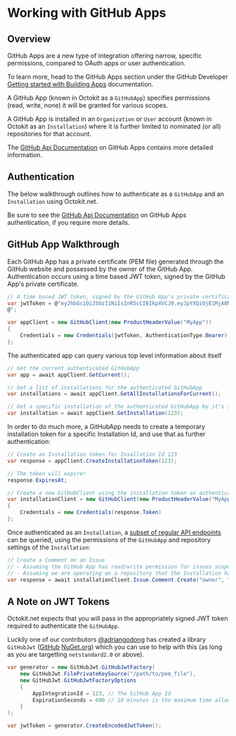 # Working with GitHub Apps

## Overview
GitHub Apps are a new type of integration offering narrow, specific permissions, compared to OAuth apps or user authentication.

To learn more, head to the GitHub Apps section under the GitHub Developer [Getting started with Building Apps](https://developer.github.com/apps/getting-started-with-building-apps/#using-github-apps) documentation.

A GitHub App (known in Octokit as a `GitHubApp`) specifies permissions (read, write, none) it will be granted for various scopes.

A GitHub App is installed in an `Organization` or `User` account (known in Octokit as an `Installation`) where it is further limited to nominated (or all) repositories for that account.

The [GitHub Api Documentation](https://developer.github.com/v3/apps/) on GitHub Apps contains more detailed information.

## Authentication

The below walkthrough outlines how to authenticate as a `GitHubApp` and an `Installation` using Octokit.net.

Be sure to see the  [GitHub Api Documentation](https://developer.github.com/apps/building-github-apps/authentication-options-for-github-apps/#authentication-options-for-github-apps) on GitHub Apps authentication, if you require more details.

## GitHub App Walkthrough

Each GitHub App has a private certificate (PEM file) generated through the GitHub website and possessed by the owner of the GitHub App.  Authentication occurs using a time based JWT token, signed by the GitHub App's private certificate.

``` csharp
// A time based JWT token, signed by the GitHub App's private certificate
var jwtToken = @"eyJhbGciOiJSUzI1NiIsInR5cCI6IkpXVCJ9.eyJpYXQiOjE1MjA0Mjc3MTQsImV4cCI6MTUyMDQyODMxNCwiaXNzIjo5NzM1fQ.K-d3FKWKddMygFqvPZYWQusqhbF1LYfcIM0VbBq4uJsS9VkjhyXALlHmTJWjdblzx-U55lkZc_KWdJd6GlDxvoRb5w_9nrLcIFRbYVgi9XTYpCc3o5j7Qh3FvKxA1bzEs8XGrxjjE7-WJn_xi85ugFKTy9tlIRPa-PHeIOvNp4fz4ru8SFPoD4epiraeEyLfpU_ke-HYF7Ws7ar19zQkfJKRHSIFm1LxJ5MGKWT8pQBBUSGxGPgEG_tYI83aYw6cVx-DLV290bpr23LRUC684Wv_XabUDzXjPUYynAc01APZF6aN8B0LHdPbG8I6Yd74sQfmN-aHz5moz8ZNWLNm8Q
@";

var appClient = new GitHubClient(new ProductHeaderValue("MyApp"))
{
    Credentials = new Credentials(jwtToken, AuthenticationType.Bearer)
};
```

The authenticated app can query various top level information about itself

``` csharp
// Get the current authenticated GitHubApp
var app = await appClient.GetCurrent();

// Get a list of installations for the authenticated GitHubApp
var installations = await appClient.GetAllInstallationsForCurrent();

// Get a specific installation of the authenticated GitHubApp by it's installation Id
var installation = await appClient.GetInstallation(123);

```

In order to do much more, a GitHubApp needs to create a temporary installation token for a specific Installation Id, and use that as further authentication:

``` csharp
// Create an Installation token for Insallation Id 123
var response = appClient.CreateInstallationToken(123);

// The token will expire!
response.ExpiresAt;

// Create a new GitHubClient using the installation token as authentication
var installationClient = new GitHubClient(new ProductHeaderValue("MyApp-Installation123"))
{
    Credentials = new Credentials(response.Token)
};
```

Once authenticated as an `Installation`, a [subset of regular API endpoints](https://developer.github.com/v3/apps/available-endpoints/) can be queried, using  the permissions of the `GitHubApp` and repository settings of the `Installation`:

``` csharp
// Create a Comment on an Issue
// - Assuming the GitHub App has read/write permission for issues scope
// - Assuming we are operating on a repository that the Installation has access to
var response = await installationClient.Issue.Comment.Create("owner", "repo", 1, "Hello from my GitHubApp Installation!");
```

## A Note on JWT Tokens
Octokit.net expects that you will pass in the appropriately signed JWT token required to authenticate the `GitHubApp`.

Luckily one of our contributors [@adriangodong](https://github.com/adriangodong) has created a library `GitHubJwt` ([GitHub](https://github.com/adriangodong/githubjwt) [NuGet.org](https://www.nuget.org/packages/githubjwt)) which you can use to help with this (as long as you are targetting `netstandard2.0` or above).

``` csharp
var generator = new GitHubJwt.GitHubJwtFactory(
    new GitHubJwt.FilePrivateKeySource("/path/to/pem_file"),
    new GitHubJwt.GitHubJwtFactoryOptions
    {
        AppIntegrationId = 123, // The GitHub App Id
        ExpirationSeconds = 600 // 10 minutes is the maximum time allowed
    }
);

var jwtToken = generator.CreateEncodedJwtToken();
```